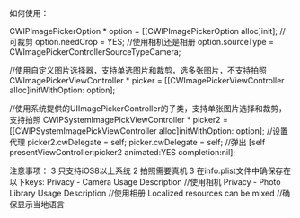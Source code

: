 如何使用：

CWIPImagePickerOption * option = [[CWIPImagePickerOption alloc]init];
//可裁剪
option.needCrop = YES;
//使用相机还是相册
option.sourceType = CWImagePickerControllerSourceTypeCamera;

//使用自定义图片选择器，支持单选图片和裁剪，选多张图片，不支持拍照
CWImagePickerViewController * picker = [[CWImagePickerViewController alloc]initWithOption: option];

//使用系统提供的UIImagePickerController的子类，支持单张图片选择和裁剪，支持拍照
CWIPSystemImagePickViewController * picker2 = [[CWIPSystemImagePickViewController alloc]initWithOption: option];
//设置代理
picker2.cwDelegate = self;
picker.cwDelegate = self;
//弹出
[self presentViewController:picker2 animated:YES completion:nil];

注意事项：
3 只支持iOS8以上系统
2 拍照需要真机
3 在info.plist文件中确保存在以下keys:
Privacy - Camera Usage Description   //使用相机
Privacy - Photo Library Usage Description //使用相册
Localized resources can be mixed  //确保显示当地语言
